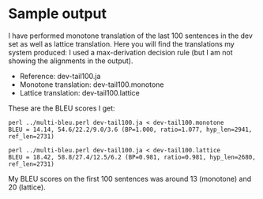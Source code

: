 # Sample output

I have performed monotone translation of the last 100 sentences in the dev set as well as lattice translation.
Here you will find the translations my system produced: I used a max-derivation decision rule (but I am not showing the alignments in the output).

* Reference: dev-tail100.ja
* Monotone translation: dev-tail100.monotone 
* Lattice translation: dev-tail100.lattice

These are the BLEU scores I get:

    perl ../multi-bleu.perl dev-tail100.ja < dev-tail100.monotone
    BLEU = 14.14, 54.6/22.2/9.0/3.6 (BP=1.000, ratio=1.077, hyp_len=2941, ref_len=2731)
    
    perl ../multi-bleu.perl dev-tail100.ja < dev-tail100.lattice
    BLEU = 18.42, 58.8/27.4/12.5/6.2 (BP=0.981, ratio=0.981, hyp_len=2680, ref_len=2731)


My BLEU scores on the first 100 sentences was around 13 (monotone) and 20 (lattice).
